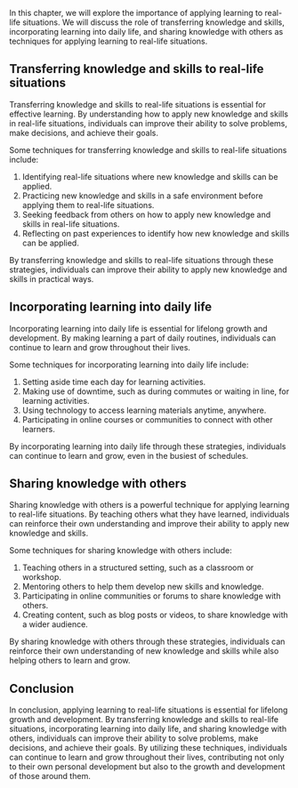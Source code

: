 
In this chapter, we will explore the importance of applying learning to real-life situations. We will discuss the role of transferring knowledge and skills, incorporating learning into daily life, and sharing knowledge with others as techniques for applying learning to real-life situations.

Transferring knowledge and skills to real-life situations
---------------------------------------------------------

Transferring knowledge and skills to real-life situations is essential for effective learning. By understanding how to apply new knowledge and skills in real-life situations, individuals can improve their ability to solve problems, make decisions, and achieve their goals.

Some techniques for transferring knowledge and skills to real-life situations include:

1. Identifying real-life situations where new knowledge and skills can be applied.
2. Practicing new knowledge and skills in a safe environment before applying them to real-life situations.
3. Seeking feedback from others on how to apply new knowledge and skills in real-life situations.
4. Reflecting on past experiences to identify how new knowledge and skills can be applied.

By transferring knowledge and skills to real-life situations through these strategies, individuals can improve their ability to apply new knowledge and skills in practical ways.

Incorporating learning into daily life
--------------------------------------

Incorporating learning into daily life is essential for lifelong growth and development. By making learning a part of daily routines, individuals can continue to learn and grow throughout their lives.

Some techniques for incorporating learning into daily life include:

1. Setting aside time each day for learning activities.
2. Making use of downtime, such as during commutes or waiting in line, for learning activities.
3. Using technology to access learning materials anytime, anywhere.
4. Participating in online courses or communities to connect with other learners.

By incorporating learning into daily life through these strategies, individuals can continue to learn and grow, even in the busiest of schedules.

Sharing knowledge with others
-----------------------------

Sharing knowledge with others is a powerful technique for applying learning to real-life situations. By teaching others what they have learned, individuals can reinforce their own understanding and improve their ability to apply new knowledge and skills.

Some techniques for sharing knowledge with others include:

1. Teaching others in a structured setting, such as a classroom or workshop.
2. Mentoring others to help them develop new skills and knowledge.
3. Participating in online communities or forums to share knowledge with others.
4. Creating content, such as blog posts or videos, to share knowledge with a wider audience.

By sharing knowledge with others through these strategies, individuals can reinforce their own understanding of new knowledge and skills while also helping others to learn and grow.

Conclusion
----------

In conclusion, applying learning to real-life situations is essential for lifelong growth and development. By transferring knowledge and skills to real-life situations, incorporating learning into daily life, and sharing knowledge with others, individuals can improve their ability to solve problems, make decisions, and achieve their goals. By utilizing these techniques, individuals can continue to learn and grow throughout their lives, contributing not only to their own personal development but also to the growth and development of those around them.

